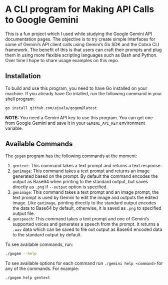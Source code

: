 # A CLI program for Making API Calls to Google Gemini

This is a fun project which I used while studying the Google Gemini API documentation pages. The objective is to try create simple interfaces for some of Gemini’s API client calls using Gemini’s Go SDK and the Cobra CLI framework. The benefit of this is that users can craft their prompts and plug them in using more flexible scripting languages such as Bash and Python. Over time I hope to share usage examples on this repo.

## Installation

To build and use this program, you need to have Go installed on your machine. If you already have Go intalled, run the following command in your shell program:

```sh
go install github.com/ajuala/gogem@latest
```


**NOTE:** You need a Gemini API key to use this program. You can get one from Google Gemini and save it in your `GEMINI_API_KEY` environment variable.

## Available Commands

The `gogem` program has the following commands at the moment:
1. `gentext`: This command takes a text prompt and returns a text response.
2. `genimage`: This command takes a text prompt and returns an image generated based on the prompt. By default the command encodes the output as Base64 when printing to the standard output, but saves directly as `.png` if `--output` option is specified.
3. `genimage`: This command takes a text prompt and an image prompt, the text prompt is used by Gemini to edit the image and outputs the edited image. Like `genimage`, printing directly to the standard output encodes the data to Base64 by default, otherwise, it is saved as `.png` to specified output file.
4. `genspeech`: This command takes a text prompt and one of Gemini’s supported voices and generates a speech from the prompt. It returns a `.wav` data which can be saved to file out output as Base64 encoded data to the standard output by default.

To see available commands, run:
```sh
./gogem --help
```

To see available options for each command run `./gemini help <command>` for any of the commands. For example:
```sh
./gogem help gentext
```
